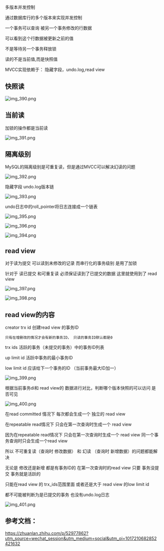 多版本并发控制

通过数据库行的多个版本来实现并发控制

一个事务可以查询 被另一个事务修改的行数据

可以看到这个行数据被更新之前的值

不是等待另一个事务释放锁

读的不是当前值,而是快照值

MVCC实现依赖于： 隐藏字段，undo.log,read view

快照读
---

![img_390.png](img_390.png)

当前读
---

加锁的操作都是当前读

![img_391.png](img_391.png)


隔离级别
---

MySQL的隔离级别是可重复读，但是通过MVCC可以解决幻读的问题

![img_392.png](img_392.png)

隐藏字段 undo.log版本链

![img_393.png](img_393.png)

undo日志中的roll_pointer将日志连接成一个链表

![img_395.png](img_395.png)

![img_396.png](img_396.png)

![img_394.png](img_394.png)

read view
---

对于读为提交 可以读到未修改的记录 而串行化的事务级别 是用了加锁

针对于 读已提交 和可重复读 必须保证读到了已提交的数据 这里就使用到了 read view

![img_397.png](img_397.png)

![img_398.png](img_398.png)

read view的内容
---

creator trx id 创建read view 的事务ID

    只有在增删改的情况才会有新的事务ID， 只读的事务ID默认都是0

trx ids 活跃的事务（未提交的事务）中的事务ID列表

up limit id 活跃中事务的最小事务ID

low limit id 应该给下一个事务的ID （当前事务最大ID加一）

![img_399.png](img_399.png)

根据当前事务di和 read view的 数据进行对比，判断哪个版本快照的可以访问 是否可见

![img_400.png](img_400.png)

在read committed 情况下 每次都会生成一个 独立的 read view

在repeatable read情况下 只会在第一次查询时生成一个 read view

因为在repeatable read情况下 只会在第一次查询时生成一个 read view 同一个事务查询时只会生成一个read view

所以 不可重复读（查询时 修改数据） 和 幻读 （查询时 新增数据）的问题都能解决

无论是 修改还是新增 都是有事务ID的 在第一次查询时的read view 只要 事务没提交 事务就是活跃的 

只能在read view 的 trx_ids范围里面 或者还是大于 read view 的low limit id

都不可能被判断为是已提交的事务 也没有undo.log日志
 
![img_401.png](img_401.png)

参考文档：
---

https://zhuanlan.zhihu.com/p/52977862?utm_source=wechat_session&utm_medium=social&utm_oi=1017210682852421632